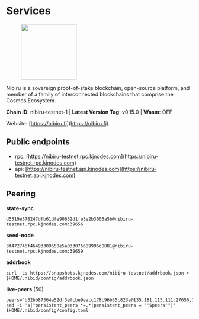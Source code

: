 # Services

<figure><img src="https://raw.githubusercontent.com/kj89/testnet_manuals/main/pingpub/logos/nibiru.png" width="150" alt=""><figcaption></figcaption></figure>

Nibiru is a sovereign proof-of-stake blockchain, open-source platform,  and member of a family of interconnected blockchains that comprise the Cosmos Ecosystem.

**Chain ID**: nibiru-testnet-1 | **Latest Version Tag**: v0.15.0 | **Wasm**: OFF

Website: [https://nibiru.fi](https://nibiru.fi)


## Public endpoints

* rpc: [https://nibiru-testnet.rpc.kjnodes.com](https://nibiru-testnet.rpc.kjnodes.com)
* api: [https://nibiru-testnet.api.kjnodes.com](https://nibiru-testnet.api.kjnodes.com)

## Peering

**state-sync**

```
d5519e378247dfb61dfe90652d1fe3e2b3005a5b@nibiru-testnet.rpc.kjnodes.com:39656
```

**seed-node**

```
3f472746f46493309650e5a033076689996c8881@nibiru-testnet.rpc.kjnodes.com:39659
```

**addrbook**
```
curl -Ls https://snapshots.kjnodes.com/nibiru-testnet/addrbook.json > $HOME/.nibid/config/addrbook.json
```

**live-peers** (50)
```
peers="b32bb87364a52df3efcbe9eacc178c96b35c823a@135.181.115.111:27656,03de6cc7af9b236a28c319a7e792a681c7fe2205@95.217.211.58:26656,dae1c8e4b46bba38d7903797fa63d266ae8188f8@150.158.90.74:26656,6b1f1adaf7e1013a098fd36cdd01a88087fbc914@89.58.45.204:60856,b7af23a6881f90269ce819e4f7b85bdf628235ab@65.109.49.163:46656,bc41795d2b87b5a9c4cfad31ce63ba176958f308@142.132.199.236:21656,7e75b2249d088a4dfc3b33f386c316cb47366d2b@195.3.221.48:11656,bbb538252837bfabda54342298961af7ee6c5ac4@167.235.145.73:26656,2a3bbb85269425894be623e5f70453fd8a00313f@5.161.128.224:26656,bda20ba1bd1d2651162b8297ebab6ae69666c1ca@92.63.105.48:26656,46e5b15ed5e1273f519df8cf232f961e07a748ed@209.126.1.248:29656,081c06a976780e51112797c889d08db54e9d794f@167.99.196.41:656,5c30c7e8240f2c4108822020ae95d7b5da727e54@65.108.75.107:19656,1294470dc49e3ef2cf88ac5daddd1f4c9ce099ba@43.134.179.227:26656,e977310b55bf8d50644647d0e30f272eddac12e8@65.108.58.98:36656,db62a6994cca4f8716c5fbeec8fa1f37f66435b0@31.163.202.105:26656,7fbeb3a4ed0e1013041dff9f725602d4922054ab@50.21.179.132:26656,a0ead8b03cf59d72eafefbf61133b262be7680d2@109.123.241.101:39656,740eddac16cf4e6a175866ba39ef22292e2757b5@190.102.106.50:26656,34c50ae477d645d385b3198a21fa68d91dccc7df@34.163.150.25:26656,018e1f3807c992cd0a4a3ba7905b4ad369bd3d34@65.108.69.68:27565,ca251c4c914c0c70a32a2fdc00a6ea519a0a8856@45.141.122.178:26656,5631ef4078b98a299428e149c595a543b3f1efd9@194.163.135.104:26656,d40bd2a7a5d3dc525e66be78a2bdaf1ff0bc1957@95.214.55.25:26656,451d7c1cbc3bc0f075129c4524c4d7caa649c6a9@109.123.242.221:26656,d008b033f09a827e67a01f22ddb5dcdf80c57e37@167.235.203.232:36656,9e4cbbf1ae74859df3a4f1a3579bb52b09ce26f0@167.86.76.166:26656,c7ae570809bbe4a797bfec9fb0dc5f703704322a@91.195.101.99:26656,d7238aef4f427ad9a03c6f4fae8af6bb009e99d3@213.133.102.206:11036,f8863b4e0afc4861183b5e1bc2de262dc672b82e@65.21.91.50:60856,9967d68b37b987d9c9c89b9b3f396add5967e367@65.108.229.225:36756,095cc77588be94bc2988b4dba86bfb001ec925ff@135.181.111.204:26656,38a305d0e5f9fa0c131656cf98118767089e4cda@154.26.138.215:26656,d41357a66b163dab7d56a6b7672b79b3b8517e5b@173.249.20.230:26656,0611817f25bd7e9cb3145278e419aa88de8f4751@167.235.145.69:26656,b135db9dc9d4b95bfae4f1ffbe095a91442dc3dc@167.235.145.49:26656,97e7bdc9e3b377330b342e53005bb1756a9656b3@142.132.252.16:26656,c492ecf09ab34ca0cdf272b55cfa00b740c5ce66@173.212.207.27:26656,6b7c6b9519331f8c4a57e5f27c2c4fe291a09f19@14.29.132.178:26656,1c5839957a592a771f9535a64bfc15288a8d92c6@65.109.60.19:46656,e4e48a142f87f2918acb3ec032a27cb61dc15657@167.86.71.232:26656,8ff8d3effc84c1e5d7bdff36d8921875f7436bcd@65.108.13.185:26858,83fbb17df9dd448a12ae059947a6eb35a9520bea@185.161.208.88:26656,2cd56c7b5d19b60246960a92b928a99d5c272210@154.26.138.94:26656,55ef009005891c9c8e1291de48297df8bd4ec06f@194.126.173.150:26656,57406a24758e536686b61a3f2b390204473b840b@5.189.170.162:26656,238cb61559295fdafe10366a8e70b5369e4fb3c7@173.212.213.112:26656,54b6aca5a55c84423d6885da79e95d267641e2bb@93.170.117.141:26656,f8610c8c491e8d18e8b566c47ec13f34176f451c@35.185.124.166:26656,3f472746f46493309650e5a033076689996c8881@65.109.68.190:39659"
sed -i 's|^persistent_peers *=.*|persistent_peers = "'$peers'"|' $HOME/.nibid/config/config.toml
```
